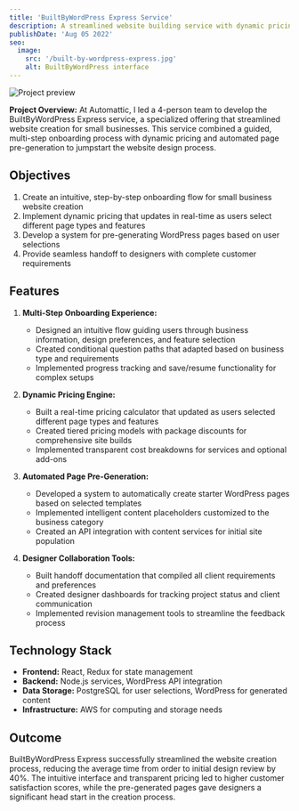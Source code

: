 ```yaml
---
title: 'BuiltByWordPress Express Service'
description: A streamlined website building service with dynamic pricing, multi-step onboarding, and automated page pre-generation to accelerate website creation for small businesses.
publishDate: 'Aug 05 2022'
seo:
  image:
    src: '/built-by-wordpress-express.jpg'
    alt: BuiltByWordPress interface
---
```


![Project preview](/built-by-wordpress-express.jpg)

**Project Overview:**
At Automattic, I led a 4-person team to develop the BuiltByWordPress Express service, a specialized offering that streamlined website creation for small businesses. This service combined a guided, multi-step onboarding process with dynamic pricing and automated page pre-generation to jumpstart the website design process.

## Objectives

1. Create an intuitive, step-by-step onboarding flow for small business website creation
2. Implement dynamic pricing that updates in real-time as users select different page types and features
3. Develop a system for pre-generating WordPress pages based on user selections
4. Provide seamless handoff to designers with complete customer requirements

## Features

1. **Multi-Step Onboarding Experience:**
   - Designed an intuitive flow guiding users through business information, design preferences, and feature selection
   - Created conditional question paths that adapted based on business type and requirements
   - Implemented progress tracking and save/resume functionality for complex setups

2. **Dynamic Pricing Engine:**
   - Built a real-time pricing calculator that updated as users selected different page types and features
   - Created tiered pricing models with package discounts for comprehensive site builds
   - Implemented transparent cost breakdowns for services and optional add-ons

3. **Automated Page Pre-Generation:**
   - Developed a system to automatically create starter WordPress pages based on selected templates
   - Implemented intelligent content placeholders customized to the business category
   - Created an API integration with content services for initial site population

4. **Designer Collaboration Tools:**
   - Built handoff documentation that compiled all client requirements and preferences
   - Created designer dashboards for tracking project status and client communication
   - Implemented revision management tools to streamline the feedback process

## Technology Stack

- **Frontend:** React, Redux for state management
- **Backend:** Node.js services, WordPress API integration
- **Data Storage:** PostgreSQL for user selections, WordPress for generated content
- **Infrastructure:** AWS for computing and storage needs

## Outcome

BuiltByWordPress Express successfully streamlined the website creation process, reducing the average time from order to initial design review by 40%. The intuitive interface and transparent pricing led to higher customer satisfaction scores, while the pre-generated pages gave designers a significant head start in the creation process.